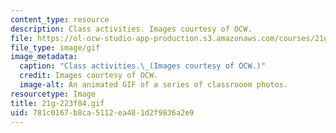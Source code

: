```yaml
---
content_type: resource
description: Class activities. Images courtesy of OCW.
file: https://ol-ocw-studio-app-production.s3.amazonaws.com/courses/21g-223-listening-speaking-and-pronunciation-fall-2004/781c0167b8ca5112ea481d2f9836a2e9_21g-223f04.gif
file_type: image/gif
image_metadata:
  caption: "Class activities.\_(Images courtesy of OCW.)"
  credit: Images courtesy of OCW.
  image-alt: An animated GIF of a series of classrooom photos.
resourcetype: Image
title: 21g-223f04.gif
uid: 781c0167-b8ca-5112-ea48-1d2f9836a2e9
---
```

